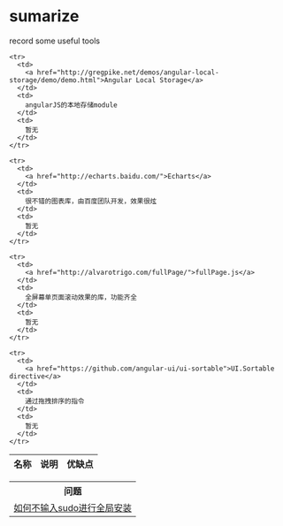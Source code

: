 # sumarize
record some useful tools
<table>
  <thead>
    <tr>
      <th>
        名称
      </th>
      <th>
        说明
      </th>
      <th>
        优缺点
      </th>
    </tr>
  </thead>
  <tbody>
  
    <tr>
      <td>
        <a href="http://gregpike.net/demos/angular-local-storage/demo/demo.html">Angular Local Storage</a>
      </td>
      <td>
        angularJS的本地存储module
      </td>
      <td>
        暂无
      </td>
    </tr>
    
    <tr>
      <td>
        <a href="http://echarts.baidu.com/">Echarts</a>
      </td>
      <td>
        很不错的图表库，由百度团队开发，效果很炫
      </td>
      <td>
        暂无
      </td>
    </tr>
    
    <tr>
      <td>
        <a href="http://alvarotrigo.com/fullPage/">fullPage.js</a>
      </td>
      <td>
        全屏幕单页面滚动效果的库，功能齐全
      </td>
      <td>
        暂无
      </td>
    </tr>
    
    <tr>
      <td>
        <a href="https://github.com/angular-ui/ui-sortable">UI.Sortable directive</a>
      </td>
      <td>
        通过拖拽排序的指令
      </td>
      <td>
        暂无
      </td>
    </tr>
  </tbody>
</table>
    
 
<table>
  <tbody>
    <tr>
      <th>
        问题
      </th>
    </tr>
    <tr>
      <td>
        <a href="https://github.com/sindresorhus/guides/blob/master/npm-global-without-sudo.md">如何不输入sudo进行全局安装</a>
      </td>
    </tr>
  </tbody>
</table>
